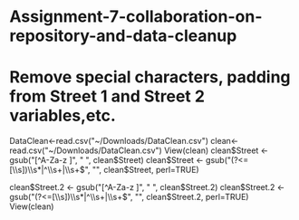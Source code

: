 # Assignment-7-collaboration-on-repository-and-data-cleanup
# Remove special characters, padding from Street 1 and Street 2 variables,etc.
DataClean<-read.csv("~/Downloads/DataClean.csv")
clean<-read.csv("~/Downloads/DataClean.csv")
View(clean)
clean$Street <- gsub("[^A-Za-z ]", " ", clean$Street)
clean$Street <- gsub("(?<=[\\s])\\s*|^\\s+|\\s+$", "", clean$Street, perl=TRUE)


clean$Street.2 <- gsub("[^A-Za-z ]", " ", clean$Street.2)
clean$Street.2 <- gsub("(?<=[\\s])\\s*|^\\s+|\\s+$", "", clean$Street.2, perl=TRUE)
View(clean)
